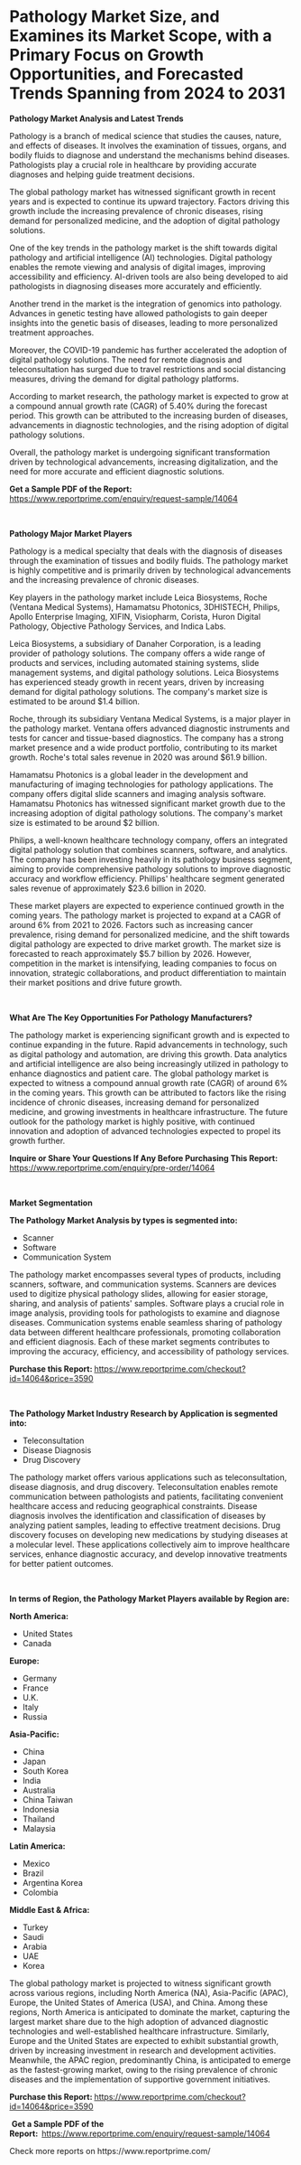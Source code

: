<p><h1>Pathology Market Size, and Examines its Market Scope, with a Primary Focus on Growth Opportunities, and Forecasted Trends Spanning from 2024 to 2031</h1></p><p><strong>Pathology Market Analysis and Latest Trends</strong></p>
<p><p>Pathology is a branch of medical science that studies the causes, nature, and effects of diseases. It involves the examination of tissues, organs, and bodily fluids to diagnose and understand the mechanisms behind diseases. Pathologists play a crucial role in healthcare by providing accurate diagnoses and helping guide treatment decisions.</p><p>The global pathology market has witnessed significant growth in recent years and is expected to continue its upward trajectory. Factors driving this growth include the increasing prevalence of chronic diseases, rising demand for personalized medicine, and the adoption of digital pathology solutions.</p><p>One of the key trends in the pathology market is the shift towards digital pathology and artificial intelligence (AI) technologies. Digital pathology enables the remote viewing and analysis of digital images, improving accessibility and efficiency. AI-driven tools are also being developed to aid pathologists in diagnosing diseases more accurately and efficiently.</p><p>Another trend in the market is the integration of genomics into pathology. Advances in genetic testing have allowed pathologists to gain deeper insights into the genetic basis of diseases, leading to more personalized treatment approaches.</p><p>Moreover, the COVID-19 pandemic has further accelerated the adoption of digital pathology solutions. The need for remote diagnosis and teleconsultation has surged due to travel restrictions and social distancing measures, driving the demand for digital pathology platforms.</p><p>According to market research, the pathology market is expected to grow at a compound annual growth rate (CAGR) of 5.40% during the forecast period. This growth can be attributed to the increasing burden of diseases, advancements in diagnostic technologies, and the rising adoption of digital pathology solutions.</p><p>Overall, the pathology market is undergoing significant transformation driven by technological advancements, increasing digitalization, and the need for more accurate and efficient diagnostic solutions.</p></p>
<p><strong>Get a Sample PDF of the Report:&nbsp;</strong> <a href="https://www.reportprime.com/enquiry/request-sample/14064">https://www.reportprime.com/enquiry/request-sample/14064</a></p>
<p>&nbsp;</p>
<p><strong>Pathology Major Market Players</strong></p>
<p><p>Pathology is a medical specialty that deals with the diagnosis of diseases through the examination of tissues and bodily fluids. The pathology market is highly competitive and is primarily driven by technological advancements and the increasing prevalence of chronic diseases.</p><p>Key players in the pathology market include Leica Biosystems, Roche (Ventana Medical Systems), Hamamatsu Photonics, 3DHISTECH, Philips, Apollo Enterprise Imaging, XIFIN, Visiopharm, Corista, Huron Digital Pathology, Objective Pathology Services, and Indica Labs.</p><p>Leica Biosystems, a subsidiary of Danaher Corporation, is a leading provider of pathology solutions. The company offers a wide range of products and services, including automated staining systems, slide management systems, and digital pathology solutions. Leica Biosystems has experienced steady growth in recent years, driven by increasing demand for digital pathology solutions. The company's market size is estimated to be around $1.4 billion.</p><p>Roche, through its subsidiary Ventana Medical Systems, is a major player in the pathology market. Ventana offers advanced diagnostic instruments and tests for cancer and tissue-based diagnostics. The company has a strong market presence and a wide product portfolio, contributing to its market growth. Roche's total sales revenue in 2020 was around $61.9 billion.</p><p>Hamamatsu Photonics is a global leader in the development and manufacturing of imaging technologies for pathology applications. The company offers digital slide scanners and imaging analysis software. Hamamatsu Photonics has witnessed significant market growth due to the increasing adoption of digital pathology solutions. The company's market size is estimated to be around $2 billion.</p><p>Philips, a well-known healthcare technology company, offers an integrated digital pathology solution that combines scanners, software, and analytics. The company has been investing heavily in its pathology business segment, aiming to provide comprehensive pathology solutions to improve diagnostic accuracy and workflow efficiency. Phillips' healthcare segment generated sales revenue of approximately $23.6 billion in 2020.</p><p>These market players are expected to experience continued growth in the coming years. The pathology market is projected to expand at a CAGR of around 6% from 2021 to 2026. Factors such as increasing cancer prevalence, rising demand for personalized medicine, and the shift towards digital pathology are expected to drive market growth. The market size is forecasted to reach approximately $5.7 billion by 2026. However, competition in the market is intensifying, leading companies to focus on innovation, strategic collaborations, and product differentiation to maintain their market positions and drive future growth.</p></p>
<p>&nbsp;</p>
<p><strong>What Are The Key Opportunities For Pathology Manufacturers?</strong></p>
<p><p>The pathology market is experiencing significant growth and is expected to continue expanding in the future. Rapid advancements in technology, such as digital pathology and automation, are driving this growth. Data analytics and artificial intelligence are also being increasingly utilized in pathology to enhance diagnostics and patient care. The global pathology market is expected to witness a compound annual growth rate (CAGR) of around 6% in the coming years. This growth can be attributed to factors like the rising incidence of chronic diseases, increasing demand for personalized medicine, and growing investments in healthcare infrastructure. The future outlook for the pathology market is highly positive, with continued innovation and adoption of advanced technologies expected to propel its growth further.</p></p>
<p><strong>Inquire or Share Your Questions If Any Before Purchasing This Report:</strong> <a href="https://www.reportprime.com/enquiry/pre-order/14064">https://www.reportprime.com/enquiry/pre-order/14064</a></p>
<p>&nbsp;</p>
<p><strong>Market Segmentation</strong></p>
<p><strong>The Pathology Market Analysis by types is segmented into:</strong></p>
<p><ul><li>Scanner</li><li>Software</li><li>Communication System</li></ul></p>
<p><p>The pathology market encompasses several types of products, including scanners, software, and communication systems. Scanners are devices used to digitize physical pathology slides, allowing for easier storage, sharing, and analysis of patients' samples. Software plays a crucial role in image analysis, providing tools for pathologists to examine and diagnose diseases. Communication systems enable seamless sharing of pathology data between different healthcare professionals, promoting collaboration and efficient diagnosis. Each of these market segments contributes to improving the accuracy, efficiency, and accessibility of pathology services.</p></p>
<p><strong>Purchase this Report:&nbsp;</strong><a href="https://www.reportprime.com/checkout?id=14064&price=3590">https://www.reportprime.com/checkout?id=14064&price=3590</a></p>
<p>&nbsp;</p>
<p><strong>The Pathology Market Industry Research by Application is segmented into:</strong></p>
<p><ul><li>Teleconsultation</li><li>Disease Diagnosis</li><li>Drug Discovery</li></ul></p>
<p><p>The pathology market offers various applications such as teleconsultation, disease diagnosis, and drug discovery. Teleconsultation enables remote communication between pathologists and patients, facilitating convenient healthcare access and reducing geographical constraints. Disease diagnosis involves the identification and classification of diseases by analyzing patient samples, leading to effective treatment decisions. Drug discovery focuses on developing new medications by studying diseases at a molecular level. These applications collectively aim to improve healthcare services, enhance diagnostic accuracy, and develop innovative treatments for better patient outcomes.</p></p>
<p>&nbsp;</p>
<p><strong>In terms of Region, the Pathology Market Players available by Region are:</strong></p>
<p>
    <p> <strong> North America: </strong>
        <ul>
            <li>United States</li>
            <li>Canada</li>
        </ul>
        </p> 
    <p> <strong> Europe: </strong>
        <ul>
            <li>Germany</li>
            <li>France</li>
            <li>U.K.</li>
            <li>Italy</li>
            <li>Russia</li>
        </ul>
        </p> 
    <p> <strong> Asia-Pacific: </strong>
        <ul>
            <li>China</li>
            <li>Japan</li>
            <li>South Korea</li>
            <li>India</li>
            <li>Australia</li>
            <li>China Taiwan</li>
            <li>Indonesia</li>
            <li>Thailand</li>
            <li>Malaysia</li>
        </ul>
        </p> 
    <p> <strong> Latin America: </strong>
        <ul>
            <li>Mexico</li>
            <li>Brazil</li>
            <li>Argentina Korea</li>
            <li>Colombia</li>
        </ul>
        </p> 
    <p> <strong> Middle East & Africa: </strong>
        <ul>
            <li>Turkey</li>
            <li>Saudi</li>
            <li>Arabia</li>
            <li>UAE</li>
            <li>Korea</li>
        </ul>
    </p>
    </p>
<p><p>The global pathology market is projected to witness significant growth across various regions, including North America (NA), Asia-Pacific (APAC), Europe, the United States of America (USA), and China. Among these regions, North America is anticipated to dominate the market, capturing the largest market share due to the high adoption of advanced diagnostic technologies and well-established healthcare infrastructure. Similarly, Europe and the United States are expected to exhibit substantial growth, driven by increasing investment in research and development activities. Meanwhile, the APAC region, predominantly China, is anticipated to emerge as the fastest-growing market, owing to the rising prevalence of chronic diseases and the implementation of supportive government initiatives.</p></p>
<p><strong>Purchase this Report: </strong><a href="https://www.reportprime.com/checkout?id=14064&price=3590">https://www.reportprime.com/checkout?id=14064&price=3590</a></p>
<p>&nbsp;<strong>Get a Sample PDF of the Report:&nbsp;&nbsp;</strong><a href="https://www.reportprime.com/enquiry/request-sample/14064">https://www.reportprime.com/enquiry/request-sample/14064</a></p>
<p><strong></strong></p>
<p>Check more reports on https://www.reportprime.com/</p>